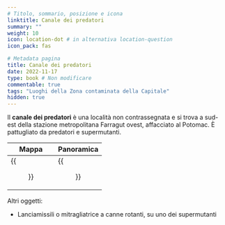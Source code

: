 ```yaml
---
# Titolo, sommario, posizione e icona
linktitle: Canale dei predatori
summary: ""
weight: 10
icon: location-dot # in alternativa location-question
icon_pack: fas

# Metadata pagina
title: Canale dei predatori
date: 2022-11-17
type: book # Non modificare
commentable: true
tags: "Luoghi della Zona contaminata della Capitale"
hidden: true
---
```


<div class="fo3">


Il **canale dei predatori** è una località non contrassegnata e si trova a sud-est della stazione metropolitana Farragut ovest, affacciato al Potomac. È pattugliato da predatori e supermutanti.

| Mappa                                        | Panoramica                           |
| -------------------------------------------- | ------------------------------------ |
| {{<figure src="fo3/FW_Metro_Station_loc.webp">}} | {{<figure src="fo3/Raider_canal.webp">}} |


Altri oggetti:
- Lanciamissili o mitragliatrice a canne rotanti, su uno dei supermutanti

</div>